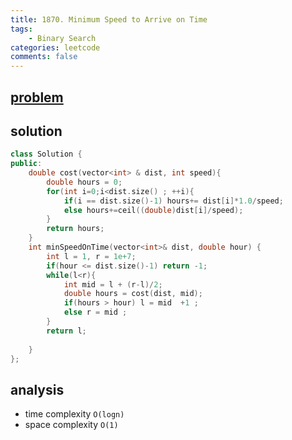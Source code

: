 ```yaml
---
title: 1870. Minimum Speed to Arrive on Time
tags:  
    - Binary Search
categories: leetcode
comments: false
---
```


## [problem](https://leetcode.com/problems/minimum-speed-to-arrive-on-time/)
## solution
```c++
class Solution {
public:
    double cost(vector<int> & dist, int speed){
        double hours = 0;
        for(int i=0;i<dist.size() ; ++i){
            if(i == dist.size()-1) hours+= dist[i]*1.0/speed;
            else hours+=ceil((double)dist[i]/speed);
        }
        return hours;
    }
    int minSpeedOnTime(vector<int>& dist, double hour) {
        int l = 1, r = 1e+7;
        if(hour <= dist.size()-1) return -1;
        while(l<r){
            int mid = l + (r-l)/2;
            double hours = cost(dist, mid);
            if(hours > hour) l = mid  +1 ;
            else r = mid ;
        }
        return l;
        
    }
};
```

## analysis
- time complexity `O(logn)`
- space complexity `O(1)`